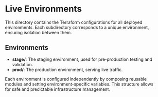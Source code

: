 # Live Environments

This directory contains the Terraform configurations for all deployed environments. Each subdirectory corresponds to a unique environment, ensuring isolation between them.

## Environments

-   **stage/**: The staging environment, used for pre-production testing and validation.
-   **prod/**: The production environment, serving live traffic.

Each environment is configured independently by composing reusable modules and setting environment-specific variables. This structure allows for safe and predictable infrastructure management.